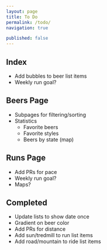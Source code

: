 ```yaml
---
layout: page
title: To Do
permalink: /todo/
navigation: true

published: false
---
```


## Index
- Add bubbles to beer list items
- Weekly run goal?

## Beers Page
- Subpages for filtering/sorting
- Statistics
  - Favorite beers
  - Favorite styles
  - Beers by state (map)


## Runs Page
- Add PRs for pace
- Weekly run goal?
- Maps?

## Completed
- Update lists to show date once
- Gradient on beer color
- Add PRs for distance
- Add sun/tredmill to run list items
- Add road/mountain to ride list items